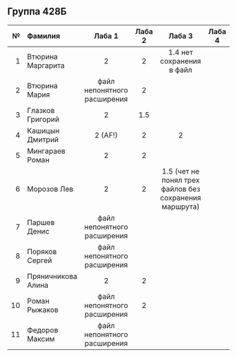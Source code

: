 ## Группа 428Б

<div id="header" align="center">
  <div id="main">
  </div>
  
| **№**	| **Фамилия**  	| **Лаба 1** 	| **Лаба 2** 	| **Лаба 3** 	| **Лаба 4** 	|
|------:	|:--------------|:----------:	|:----------:	|:----------:	|:----------:	|
|     1 	|Втюрина Маргарита| 2 | 2 | 1.4 нет сохранения в файл |            	|  
|    2 	|Втюрина Мария| файл непонятного расширения | 2 |            	|            	|
|    3 	|Глазков Григорий| 2 | 1.5 |            	|            	|
|    4	|Кашицын Дмитрий| 2 (AF!)| 2 | 2 |            	|
| 5 |Мингараев Роман| 2 | 2 |            	|            	|
| 6 |Морозов Лев| 2 | 2 | 1.5 (чет не понял трех файлов без сохранения маршрута) |            	|
| 7 |Паршев Денис | файл непонятного расширения |            	|            	|            	|
| 8 |Поряков Сергей | файл непонятного расширения |            	|            	|            	|
| 9 | Пряничникова Алина| 2 | 2 |            	|            	|
| 10 | Роман Рыжаков | файл непонятного расширения | 2 |            	|            	|
| 11 | Федоров Максим | файл непонятного расширения |            	|            	|            	|
</div>
